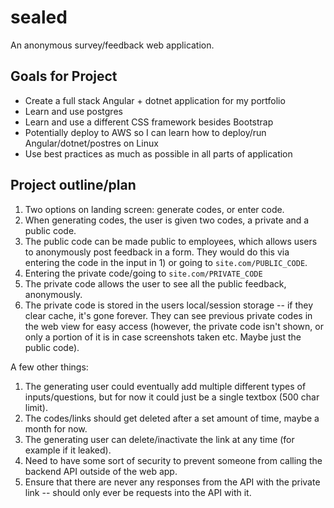 # sealed
An anonymous survey/feedback web application.

## Goals for Project
- Create a full stack Angular + dotnet application for my portfolio
- Learn and use postgres
- Learn and use a different CSS framework besides Bootstrap
- Potentially deploy to AWS so I can learn how to deploy/run Angular/dotnet/postres on Linux
- Use best practices as much as possible in all parts of application

## Project outline/plan
1. Two options on landing screen: generate codes, or enter code.
2. When generating codes, the user is given two codes, a private and a public code.
3. The public code can be made public to employees, which allows users to anonymously post feedback in a form. They would do this via entering the code in the input in 1) or going to ````site.com/PUBLIC_CODE````.
4. Entering the private code/going to ````site.com/PRIVATE_CODE````
5. The private code allows the user to see all the public feedback, anonymously.
6. The private code is stored in the users local/session storage -- if they clear cache, it's gone forever. They can see previous private codes in the web view for easy access (however, the private code isn't shown, or only a portion of it is in case screenshots taken etc. Maybe just the public code).

A few other things:
1. The generating user could eventually add multiple different types of inputs/questions, but for now it could just be a single textbox (500 char limit).
2. The codes/links should get deleted after a set amount of time, maybe a month for now.
3. The generating user can delete/inactivate the link at any time (for example if it leaked).
4. Need to have some sort of security to prevent someone from calling the backend API outside of the web app.
5. Ensure that there are never any responses from the API with the private link -- should only ever be requests into the API with it.
